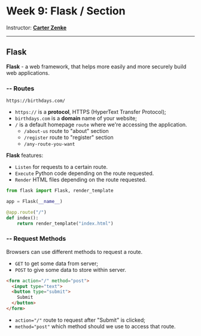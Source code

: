 # Week 9: Flask / Section

Instructor: [**Carter Zenke**](https://github.com/carterzenke)

---

## Flask

**Flask** - a web framework, that helps more easily and more securely build web applications.

### -- Routes

```
https://birthdays.com/
```

- `https://` is a **protocol**, HTTPS (HyperText Transfer Protocol);
- `birthdays.com` is a **domain** name of your website;
- `/` is a default homepage `route` where we're accessing the application.
  - `/about-us` route to "about" section
  - `/register` route to "register" section
  - `/any-route-you-want`

**Flask** features:
- `Listen` for requests to a certain route.
- `Execute` Python code depending on the route requested.
- `Render` HTML files depending on the route requested.

```python
from flask import Flask, render_template

app = Flask(__name__)

@app.route("/")
def index():
    return render_template("index.html")
```

### -- Request Methods

Browsers can use different methods to request a route.

- `GET` to get some data from server;
- `POST` to give some data to store within server.

```html
<form action="/" method="post">
  <input type="text">
  <button type="submit">
    Submit
  </button>
</form>
```

- `action="/"` route to request after "Submit" is clicked; 
- `method="post"` which method should we use to access that route.